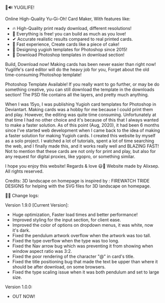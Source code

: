 🚀🔊
YUGILIFE!

Online High-Quality Yu-Gi-Oh! Card Maker,
With features like:

- 🔥 High-Quality print ready download, different resolutions!
- 🤑 Everything is free! you can build as much as you love!
- ✔ Accurate realistic results compared to real printed cards.
- 🚀 Fast experience, Create cards like a piece of cake!
- 🌌 Designing yugioh templates for Photoshop since 2015!
- 💯 Download Photoshop templates in download section!

Build, Download now!
Making cards has been never easier than right now! Yugilife's card editor will do the heavy job for you, Forget about the old time-consuming Photoshop template!

Photoshop Template Available!
If you really want to go further, or may be do something creative, you can still download the template in the downloads section! The PSD file contains all the layers, and pretty much anything.

When I was 15yo, I was publishing Yugioh card templates for Photoshop in Deviantart. Making cards was a hobby for me because I could print them and play. However, the editing was quite time consuming. Unfortunately at that time I had no other choice and it's because of this that I always wanted to make a faster solution.
As of this point (Aug, 2020), it had been 6 months since I've started web development when I came back to the idea of making a faster solution for making Yugioh cards. I created this website by myself as a solo project. I watched a lot of tutorials, spent a lot of time searching the web, and I finally made this, and it works really well and BLAZING FAST! Not to mention that these cards are not only for print and play, but also for any request for digital proxies, like ygopro, or something similar.

I hope you enjoy this website! Regards & love 😃💖
Website made by Alixsep. All rights reserved.

Credits:
3D landscape on homepage is inspired by : FIREWATCH
TRIDE DESIGNS for helping with the SVG files for 3D landscape on homepage.

📄📃 Change logs:

Version 1.9.0 [Current Version]:
- Huge optimization, Faster load times and better performance!
- Improved styling for the input section, for client ease.
- Improved the color of options on dropdown menus, it was white, now it's dark.
- Fixed the pendulum artwork overflow when the artwork was too tall.
- Fixed the type overflow when the type was too long.
- Fixed the Nav arrow bug which was preventing it from showing when window aspect ratio was 3:2.
- Fixed the poor rendering of the character "@" in card's title.
- Fixed the title positioning bug that made the text be upper than where it should be after download, on some browsers.
- Fixed the type scaling issue when it was both pendulum and set to large size.

Version 1.0.0:
- OUT NOW!
